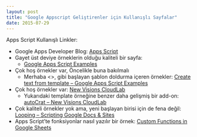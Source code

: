 ```yaml
---
layout: post
title: "Google Appscript Geliştirenler için Kullanışlı Sayfalar"
date: 2015-07-29
---
```


Apps Script Kullanışlı Linkler:

- Google Apps Developer Blog: [Apps Script](https://gsuite-developers.googleblog.com/search/label/Apps%20Script)
- Gayet üst deviye örneklerin olduğu kaliteli bir sayfa:
  - [Google Apps Script Examples](https://sites.google.com/site/scriptsexamples/)
- Çok hoş örnekler var, Öncelikle buna bakılmalı
  - Merhaba <<isim>>, gibi başlayan şablon doldurma içeren örnekler: [Create text from template – Google Apps Script Examples](https://sites.google.com/site/scriptsexamples/custom-methods/create-text-from-template)
- Çok hoş örnekler var: [New Visions CloudLab](https://sites.google.com/a/newvisions.org/scripts_resources)
    - Yukarıdaki template örneğine benzer daha gelişmiş bir add-on: [autoCrat – New Visions CloudLab](https://sites.google.com/a/newvisions.org/scripts_resources/add-ons/autocrat)
- Çok kaliteli örnekler yok ama, yeni başlayan birisi için de fena değil: [Looping – Scripting Google Docs & Sites](https://sites.google.com/a/unifiedlearning.co.uk/scripting/starting-out/looping)
- Apps Script’te fonksiyonlar nasıl yazılır bir örnek: [Custom Functions in Google Sheets](https://developers.google.com/apps-script/guides/sheets/functions)
